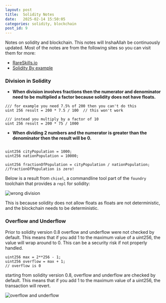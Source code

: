 ```yaml
---
layout: post
title:  Solidity Notes
date:   2025-02-14 15:50:05
categories: solidity, blockchain
post_id: 9
---
```


Notes on solidity and blockchain. This notes will InshaAllah be continuously updated. Most of the notes are from the following sites
so you can visit them for more:

- [RareSkills.io](https://www.rareskills.io/learn-solidity/)
- [Solidity By example](https://solidity-by-example.org/)

### Division in Solidity

- **When division involves fractions then the numerator and denominator need to be multiplied a factor because solidity does not have floats.**

```solidity
/// for example you need 7.5% of 200 then you can't do this
uint 256 result = 200 * 7.5 / 100  // this won't work

/// instead you multiply by a factor of 10
uint 256 result = 200 * 75 / 1000

```

- **When dividing 2 numbers and the numerator is greater than the denominator then the result will be 0.**

```solidity

uint256 cityPopulation = 1000;
uint256 nationPopulation = 10000;

uint256 fractionOfPopulation = cityPopulation / nationPopulation;
//fractionOfPopulation is zero!

```

Below is a result from `chisel`, a commandline tool part of the `foundry` toolchain that provides a `repl` for solidity:

![wrong division](https://ethic41.github.io/assets/images/posts/solidity-and-blockchain/1-wrong-division.png)

This is because solidity does not allow floats as floats are not deterministic, and the blockchain needs to be deterministic.

### Overflow and Underflow

Prior to solidity version 0.8 overflow and underflow were not checked by default. This means that if you add 1 to the maximum value of a uint256, the value will wrap around to 0. This can be a security risk if not properly handled.

```solidity
uint256 max = 2**256 - 1;
uint256 overflow = max + 1;
// overflow is 0
```

starting from solidity version 0.8, overflow and underflow are checked by default. This means that if you add 1 to the maximum value of a uint256, the transaction will revert.

![overflow and underflow](https://ethic41.github.io/assets/images/posts/solidity-and-blockchain/1-overflow-underflow.png)
